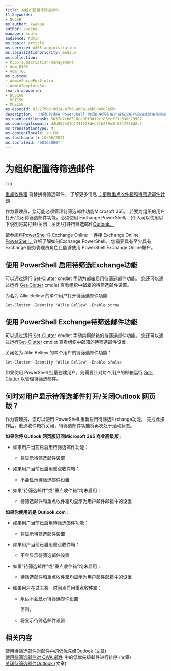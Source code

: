 ```yaml
---
title: 为组织配置待筛选邮件
f1.keywords:
- NOCSH
ms.author: kwekua
author: kwekua
manager: scotv
audience: Admin
ms.topic: article
ms.service: o365-administration
ms.localizationpriority: medium
ms.collection:
- M365-subscription-management
- Adm_O365
- Adm_TOC
ms.custom:
- AdminSurgePortfolio
- AdminTemplateSet
search.appverid:
- BCS160
- MET150
- MOE150
ms.assetid: 832276bd-d024-47b6-a80a-a6b884907a5b
description: '了解如何使用 PowerShell 为组织中所有用户或特定用户启用或禁用待筛选Exchange功能。 '
ms.openlocfilehash: 5037e7cb6518ca90f3d12c183fcff3c838c29907
ms.sourcegitcommit: d4b867e37bf741528ded7fb289e4f6847228d2c5
ms.translationtype: MT
ms.contentlocale: zh-CN
ms.lasthandoff: 10/06/2021
ms.locfileid: "60165080"
---
```

# <a name="configure-clutter-for-your-organization"></a>为组织配置待筛选邮件

> [!TIP]
> [重点收件箱](../setup/configure-focused-inbox.md) 将替换待筛选邮件。 了解更多信息 [：更新重点收件箱和待筛选邮件计划](https://techcommunity.microsoft.com/t5/Outlook-Blog/Update-on-Focused-Inbox-and-our-plans-for-Clutter/ba-p/136448)
  
作为管理员，您可能必须管理待筛选邮件功能Microsoft 365。 若要为组织的用户打开/关闭待筛选邮件功能，必须使用 Exchange PowerShell。  (个人可以使用以下说明将其打开/关闭：关闭/打开待筛选邮件[Outlook。](https://support.microsoft.com/office/a9c72a77-1bc4-40e6-ba6d-103c1d1aba4c)
  
请参阅将[PowerShell](/powershell/exchange/exchange-online-powershell)与 Exchange Online 一连接 Exchange Online [PowerShell，](/powershell/exchange/connect-to-exchange-online-powershell)详细了解如何Exchange PowerShell。 您需要具有至少具有 Exchange 服务管理员角色且能够使用 PowerShell Exchange Online帐户。 
  
## <a name="turn-clutter-on-using-exchange-powershell"></a>使用 PowerShell 启用待筛选Exchange功能

可以通过运行 [Set-Clutter](/powershell/module/exchange/set-clutter) cmdlet 手动为邮箱启用待筛选邮件功能。 您还可以通过运行 [Get-Clutter](/powershell/module/exchange/get-clutter) cmdlet 查看组织中邮箱的待筛选邮件设置。 
  
为名为 Allie Bellew 的单个用户打开待筛选邮件功能
    
`Set-Clutter -Identity "Allie Bellew" -Enable $true`


## <a name="turn-clutter-off-using-exchange-powershell"></a>使用 PowerShell Exchange待筛选邮件功能

可以通过运行 [Set-Clutter](/powershell/module/exchange/set-clutter) cmdlet 手动禁用邮箱的待筛选邮件功能。 您还可以通过运行[Get-Clutter](/powershell/module/exchange/get-clutter) cmdlet 查看组织中邮箱的待筛选邮件设置。 
  
关闭名为 Allie Bellew 的单个用户的待筛选邮件功能：
    
`Set-Clutter -Identity "Allie Bellew" -Enable $false`

如果使用 PowerShell 批量创建用户，则需要针对每个用户的邮箱运行 [Set-Clutter](/powershell/module/exchange/set-clutter) 以管理待筛选邮件。 
  
## <a name="when-does-the-clutter-onoff-switch-appear-to-users-in-outlook-on-the-web"></a>何时对用户显示待筛选邮件打开/关闭Outlook 网页版？
<a name="bkmk_onoff"> </a>

作为管理员，您可以使用 PowerShell 重新启用待筛选Exchange功能。 完成此操作后，重点收件箱将关闭，待筛选邮件功能将再次处于活动状态。 
  
 **如果你将 Outlook 网页版订阅Microsoft 365 商业高级版：**
  
- 如果用户当前已启用待筛选邮件功能： 
    
  - 将显示待筛选邮件设置
    
- 如果用户当前已启用重点收件箱： 
    
  - 不会显示待筛选邮件设置
    
- 如果"待筛选邮件"或"重点收件箱"均未启用： 
    
  - 待筛选邮件和重点收件箱均显示为用户邮件邮箱中的设置
    
 **如果你使用的是 Outlook.com：**
  
- 如果用户当前已启用待筛选邮件功能： 
    
  - 将显示待筛选邮件设置
    
- 如果用户当前已启用重点收件箱： 
    
  - 不会显示待筛选邮件设置
    
- 如果"待筛选邮件"或"重点收件箱"均未启用： 
    
  - 待筛选邮件和重点收件箱均显示为用户邮件邮箱中的设置
    
- 如果用户在过去某一时间点启用重点收件箱：
    
  - 永远不会显示待筛选邮件设置
    
    否则， 
    
  - 将显示待筛选邮件设置
    
## <a name="related-content"></a>相关内容

[使用待筛选邮件对邮件中的低优先级Outlook (](https://support.microsoft.com/office/7b50c5db-7704-4e55-8a1b-dfc7bf1eafa0)文章) \
[使用待筛选邮件对 OWA 邮件](https://support.microsoft.com/office/fe4d64ca-bf73-48f1-91b4-9a659e008bce) 中的低优先级邮件进行排序 (文章) \
[关闭待筛选邮件Outlook (](https://support.microsoft.com/office/a9c72a77-1bc4-40e6-ba6d-103c1d1aba4c)文章) 
